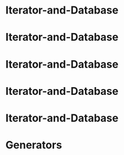# Iterator-and-Database
# Iterator-and-Database
# Iterator-and-Database
# Iterator-and-Database
# Iterator-and-Database
# Generators
